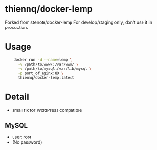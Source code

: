 thiennq/docker-lemp
===========

Forked from stenote/docker-lemp
For develop/staging only, don't use it in production.

# Usage
```bash
    docker run -d --name=lemp \
      -v /path/to/www/:/var/www/ \
      -v /path/to/mysql:/var/lib/mysql \
      -p port_of_nginx:80 \
      thiennq/docker-lemp:latest
```
# Detail
- small fix for WordPress compatible

## MySQL
* user: root
* (No password)
